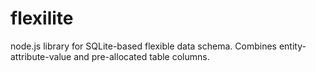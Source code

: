 # flexilite
node.js library for SQLite-based flexible data schema. Combines entity-attribute-value and pre-allocated table columns. 
